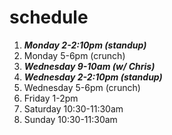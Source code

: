 # schedule
1. ***Monday 2-2:10pm (standup)***
2. Monday 5-6pm (crunch)
3. ***Wednesday 9-10am (w/ Chris)***
4. ***Wednesday 2-2:10pm (standup)***
5. Wednesday 5-6pm (crunch)
6. Friday 1-2pm
7. Saturday 10:30-11:30am
8. Sunday 10:30-11:30am
